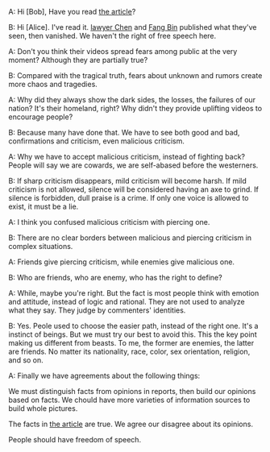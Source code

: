 A: Hi [Bob], Have you read [the article](https://www.nytimes.com/2020/02/14/business/wuhan-coronavirus-journalists.html)?

B: Hi [Alice]. I've read it. [lawyer Chen](https://www.youtube.com/watch?v=Iwpr55PZEJ8) and 
[Fang Bin](https://www.youtube.com/watch?v=YUXV4Ih2xrk) published what they've seen,
then vanished. We haven't the right of free speech here.

A: Don't you think their videos spread fears among public at the very moment?
Although they are partially true?

B: Compared with the tragical truth, fears about unknown and rumors create more chaos and tragedies.

A: Why did they always show the dark sides, the losses, the failures of our nation?
It's their homeland, right? Why didn't they provide uplifting videos to encourage people?

B: Because many have done that. We have to see both good and bad, confirmations and criticism,
even malicious criticism.

A: Why we have to accept malicious criticism, instead of fighting back?
People will say we are cowards, we are self-abased before the westerners.

B: If sharp criticism disappears, mild criticism will become harsh.
If mild criticism is not allowed, silence will be considered having an axe to grind.
If silence is forbidden, dull praise is a crime.
If only one voice is allowed to exist, it must be a lie.

A: I think you confused malicious criticism with piercing one.

B: There are no clear borders between malicious and piercing criticism in complex situations.

A: Friends give piercing criticism, while enemies give malicious one.

B: Who are friends, who are enemy, who has the right to define?

A: While, maybe you're right. But the fact is most people think with emotion and attitude, instead of logic and rational.
They are not used to analyze what they say. They judge by commenters' identities.

B: Yes. Peole used to choose the easier path, instead of the right one.
It's a instinct of beings. But we must try our best to avoid this.
This the key point making us different from beasts.
To me, the former are enemies, the latter are friends.
No matter its nationality, race, color, sex orientation, religion, and so on.

A: Finally we have agreements about the following things:

We must distinguish facts from opinions in reports,
then build our opinions based on facts.
We chould have more varieties of information sources to build whole pictures.

The facts in [the article](https://www.nytimes.com/2020/02/14/business/wuhan-coronavirus-journalists.html) are true.
We agree our disagree about its opinions.

People should have freedom of speech.
